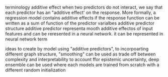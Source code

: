 terminology
    additive effect
        when two predictors do not interact, we say that each predictor has an "additive effect' on the response.
            More formally, a regression model contains additive effects if the response function can be written as a 
             sum of function of the predictor varialbes
    additive predictor 
        structure additive predictor
            representa mooth additive effectos of input features and can be reresented in a neural network.
            it can be represented in neural network term

ideas to create by model
    using "additive predictors", to incorpoarting different graph structure, 
    "smoothing" can be used as trade off between complexity and interpretability
    to account ffor epistemic uncertainty, deep ensemble can be used where each models are trained from scratch with a different random initialization 
